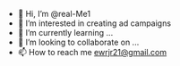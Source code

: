 - 👋 Hi, I’m @real-Me1
- 👀 I’m interested in creating ad campaigns
- 🌱 I’m currently learning ...
- 💞️ I’m looking to collaborate on ...
- 📫 How to reach me ewrjr21@gmail.com

<!---
real-Me1/real-Me1 is a ✨ special ✨ repository because its `README.md` (this file) appears on your GitHub profile.
You can click the Preview link to take a look at your changes.
--->

